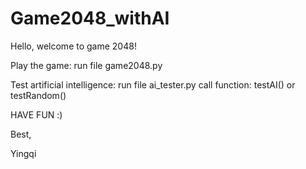 # Game2048_withAI

Hello, welcome to game 2048!

Play the game:
run file game2048.py

Test artificial intelligence:
run file ai_tester.py
call function: testAI() or testRandom()

HAVE FUN :)

Best,

Yingqi
